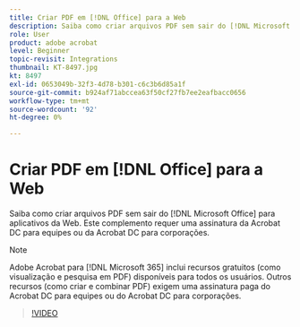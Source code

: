```yaml
---
title: Criar PDF em [!DNL Office] para a Web
description: Saiba como criar arquivos PDF sem sair do [!DNL Microsoft Office] para aplicativos da Web
role: User
product: adobe acrobat
level: Beginner
topic-revisit: Integrations
thumbnail: KT-8497.jpg
kt: 8497
exl-id: 0653049b-32f3-4d78-b301-c6c3b6d85a1f
source-git-commit: b924af71abccea63f50cf27fb7ee2eafbacc0656
workflow-type: tm+mt
source-wordcount: '92'
ht-degree: 0%

---
```


# Criar PDF em [!DNL Office] para a Web

Saiba como criar arquivos PDF sem sair do [!DNL Microsoft Office] para aplicativos da Web. Este complemento requer uma assinatura da Acrobat DC para equipes ou da Acrobat DC para corporações.

>[!NOTE]
>
>Adobe Acrobat para [!DNL Microsoft 365] inclui recursos gratuitos (como visualização e pesquisa em PDF) disponíveis para todos os usuários. Outros recursos (como criar e combinar PDF) exigem uma assinatura paga do Acrobat DC para equipes ou do Acrobat DC para corporações.

>[!VIDEO](https://video.tv.adobe.com/v/337482?hidetitle=true)
